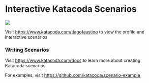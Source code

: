 # Interactive Katacoda Scenarios

[![](http://shields.katacoda.com/katacoda/tiagofaustino/count.svg)](https://www.katacoda.com/tiagofaustino "Get your profile on Katacoda.com")

Visit https://www.katacoda.com/tiagofaustino to view the profile and interactive scenarios

### Writing Scenarios
Visit https://www.katacoda.com/docs to learn more about creating Katacoda scenarios

For examples, visit https://github.com/katacoda/scenario-example

